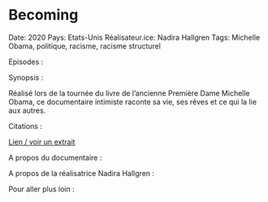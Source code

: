 # Becoming

Date: 2020
Pays: Etats-Unis
Réalisateur.ice: Nadira Hallgren
Tags: Michelle Obama, politique, racisme, racisme structurel

Episodes : 

Synopsis : 

Réalisé lors de la tournée du livre de l’ancienne Première Dame Michelle Obama, ce documentaire intimiste raconte sa vie, ses rêves et ce qui la lie aux autres.

Citations : 

[Lien / voir un extrait](https://www.allocine.fr/video/player_gen_cmedia=19588567&cfilm=282341.html) 

A propos du documentaire : 

A propos de la réalisatrice Nadira Hallgren : 

Pour aller plus loin :